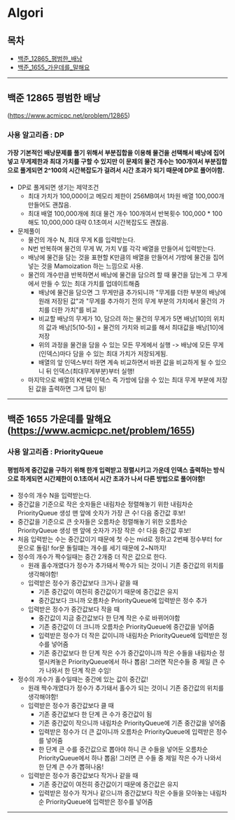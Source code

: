 # Algori

## 목차
- [백준_12865_평범한_배낭](#백준-12865-평범한-배낭)
- [백준_1655_가운데를_말해요](#백준-1655-가운데를-말해요)

---

## 백준 12865 평범한 배낭
(https://www.acmicpc.net/problem/12865)
### 사용 알고리즘 : DP
#### 가장 기본적인 배낭문제를 풀기 위해서 부분집합을 이용해 물건을 선택해서 배낭에 집어넣고 무게제한과 최대 가치를 구할 수 있지만 이 문제의 물건 개수는 100개여서 부분집합으로 풀게되면 2^100의 시간복잡도가 걸려서 시간 초과가 되기 때문에 DP로 풀어야함.
- DP로 풀게되면 생기는 제약조건
  - 최대 가치가 100,000이고 메모리 제한이 256MB여서 1차원 배열 100,000개 만들어도 괜찮음.
  - 최대 배열 100,000개에 최대 물건 개수 100개여서 반복횟수 100,000 * 100 해도 10,000,000 대략 0.1초여서 시간복잡도도 괜찮음.
- 문제풀이
  - 물건의 개수 N, 최대 무게 K를 입력받는다.
  - N번 반복하며 물건의 무게 W, 가치 V를 각각 배열을 만들어서 입력받는다.
  - 배낭에 물건을 담는 것을 표현할 K만큼의 배열을 만들어서 가방에 물건을 집어넣는 것을 Mamoization 하는 느낌으로 사용.
  - 물건의 개수만큼 반복하면서 배낭에 물건을 담으려 할 때 물건을 담는게 그 무게에서 만들 수 있는 최대 가치를 업데이트해줌
    - 배낭에 물건을 담으면 그 무게만큼 추가되니까 "무게를 더한 부분의 배낭에 원래 저장된 값"과 "무게를 추가하기 전의 무게 부분의 가치에서 물건의 가치를 더한 가치"를 비교
    - 비교할 배낭의 무게가 10, 담으려 하는 물건의 무게가 5면 배낭[10]의 위치의 값과 배낭[5(10-5)] + 물건의 가치와 비교를 해서 최대값을 배낭[10]에 저장
    - 위의 과정을 물건을 담을 수 있는 모든 무게에서 실행 -> 배낭에 모든 무게(인덱스)마다 담을 수 있는 최대 가치가 저장되게됨.
    - 배열의 앞 인덱스부터 하면 계속 비교하면서 바뀐 값을 비교하게 될 수 있으니 뒤 인덱스(최대무게부분)부터 실행!
  - 마지막으로 배열의 K번째 인덱스 즉 가방에 담을 수 있는 최대 무게 부분에 저장된 값을 출력하면 그게 답이 됨!

---

## 백준 1655 가운데를 말해요 (https://www.acmicpc.net/problem/1655)
### 사용 알고리즘 : PriorityQueue
#### 평범하게 중간값을 구하기 위해 한개 입력받고 정렬시키고 가운데 인덱스 출력하는 방식으로 하게되면 시간제한이 0.1초여서 시간 초과가 나서 다른 방법으로 풀어야함!
- 정수의 개수 N을 입력받는다.
- 중간값을 기준으로 작은 숫자들은 내림차순 정렬해놓기 위한 내림차순 PriorityQueue 생성 맨 앞에 숫자가 가장 큰 수! 다음 중간값 후보!
- 중간값을 기준으로 큰 숫자들은 오름차순 정렬해놓기 위한 오름차순 PriorityQueue 생성 맨 앞에 숫자가 가장 작은 수! 다음 중간값 후보!
- 처음 입력받는 수는 중간값이기 때문에 첫 수는 mid로 정하고 2번째 정수부터 for문으로 돌림! for문 돌릴떄는 개수를 세기 때문에 2~N까지!
- 정수의 개수가 짝수일때는 중간 2개중 더 작은 값으로 한다.
  - 원래 홀수개였다가 정수가 추가돼서 짝수가 되는 것이니 기존 중간값의 위치를 생각해야함!
  - 입력받은 정수가 중간값보다 크거나 같을 때
    - 기존 중간값이 여전히 중간값이기 때문에 중간값은 유지
    - 중간값보다 크니까 오름차순 PriorityQueue에 입력받은 정수 추가
  - 입력받은 정수가 중간값보다 작을 때
    - 중간값이 지금 중간값보다 한 단계 작은 수로 바뀌어야함
    - 기존 중간값이 더 크니까 오름차순 PriorityQueue에 중간값을 넣어줌
    - 입력받은 정수가 더 작은 값이니까 내림차순 PriorityQueue에 입력받은 정수를 넣어줌
    - 기존 중간값보다 한 단계 작은 수가 중간값이니까 작은 수들을 내림차순 정렬시켜놓은 PriorityQueue에서 하나 뽑음! 그러면 작은수들 중 제일 큰 수가 나와서 한 단계 작은 수임!
- 정수의 개수가 홀수일때는 중간에 있는 값이 중간값!
  - 원래 짝수개였다가 정수가 추가돼서 홀수가 되는 것이니 기존 중간값의 위치를 생각해야함!
  - 입력받은 정수가 중간값보다 클 때
    - 기존 중간값보다 한 단계 큰 수가 중간값이 됨
    - 기존 중간값이 작으니까 내림차순 PriorityQueue에 기존 중간값을 넣어줌
    - 입력받은 정수가 더 큰 값이니까 오름차순 PriorityQueue에 입력받은 정수를 넣어줌
    - 한 단계 큰 수를 중간값으로 뽑아야 하니 큰 수들을 넣어둔 오름차순 PriorityQueue에서 하나 뽑음! 그러면 큰 수들 중 제일 작은 수가 나와서 한 단계 큰 수가 뽑혀나옴!
  - 입력받은 정수가 중간값보다 작거나 같을 때
    - 기존 중간값이 여전히 중간값이기 때문에 중간값은 유지
    - 입력받은 정수가 작거나 같으니까 중간값보다 작은 수들을 모아놓는 내림차순 PriorityQueue에 입력받은 정수를 넣어줌

---

